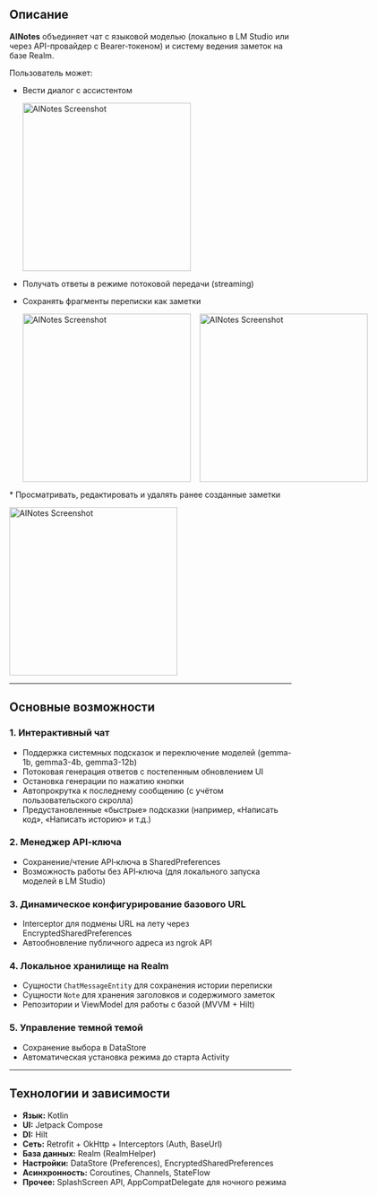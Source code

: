 ## Описание

**AINotes** объединяет чат с языковой моделью (локально в LM Studio или через API-провайдер с Bearer‑токеном) и систему ведения заметок на базе Realm.

Пользователь может:

* Вести диалог с ассистентом

  <p align="left">
    <img src="https://github.com/user-attachments/assets/d80bda05-1305-40e3-b8d1-b6fea20fe415" alt="AINotes Screenshot" width="300"/>
  </p>
* Получать ответы в режиме потоковой передачи (streaming)
* Сохранять фрагменты переписки как заметки

  <div style="display: flex; gap: 16px; align-items: flex-start;">
  <img src="https://github.com/user-attachments/assets/553d304d-be53-4c7c-a0ad-5c8fe725759f" alt="AINotes Screenshot" width="300"/>
  <img src="https://github.com/user-attachments/assets/3a8eff49-d040-41bb-bdba-003b1710fbd4" alt="AINotes Screenshot" width="300"/>

</div>
* Просматривать, редактировать и удалять ранее созданные заметки
  <p align="left">
    <img src="https://github.com/user-attachments/assets/4dfa35aa-84cc-4da3-9d65-9cacf87444aa" alt="AINotes Screenshot" width="300"/>
  </p>

---

## Основные возможности

### 1. Интерактивный чат

* Поддержка системных подсказок и переключение моделей (gemma-1b, gemma3-4b, gemma3-12b)
* Потоковая генерация ответов с постепенным обновлением UI
* Остановка генерации по нажатию кнопки
* Автопрокрутка к последнему сообщению (с учётом пользовательского скролла)
* Предустановленные «быстрые» подсказки (например, «Написать код», «Написать историю» и т.д.)

### 2. Менеджер API‑ключа

* Сохранение/чтение API‑ключа в SharedPreferences
* Возможность работы без API‑ключа (для локального запуска моделей в LM Studio)

### 3. Динамическое конфигурирование базового URL

* Interceptor для подмены URL на лету через EncryptedSharedPreferences
* Автообновление публичного адреса из ngrok API

### 4. Локальное хранилище на Realm

* Сущности `ChatMessageEntity` для сохранения истории переписки
* Сущности `Note` для хранения заголовков и содержимого заметок
* Репозитории и ViewModel для работы с базой (MVVM + Hilt)

### 5. Управление темной темой

* Сохранение выбора в DataStore
* Автоматическая установка режима до старта Activity

---

## Технологии и зависимости

* **Язык:** Kotlin
* **UI:** Jetpack Compose
* **DI:** Hilt
* **Сеть:** Retrofit + OkHttp + Interceptors (Auth, BaseUrl)
* **База данных:** Realm (RealmHelper)
* **Настройки:** DataStore (Preferences), EncryptedSharedPreferences
* **Асинхронность:** Coroutines, Channels, StateFlow
* **Прочее:** SplashScreen API, AppCompatDelegate для ночного режима
